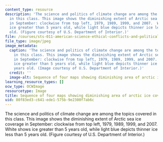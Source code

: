 ```yaml
---
content_type: resource
description: 'The science and politics of climate change are among the topics covered
  in this class. This image shows the diminishing extent of Arctic sea ice coverage
  in September: clockwise from top left, 1979, 1989, 1999, and 2007.  White shows
  ice greater than 5 years old, while light blue depicts thinner ice less than 5 years
  old. (Figure courtesy of U.S. Department of Interior.)'
file: /courses/sts-011-american-science-ethical-conflicts-and-political-choices-fall-2007/80f83ed3c641ede1575b9e2300f7ab6c_sts-011f07.jpg
file_type: image/jpeg
image_metadata:
  caption: 'The science and politics of climate change are among the topics covered
    in this class. This image shows the diminishing extent of Arctic sea ice coverage
    in September: clockwise from top left, 1979, 1989, 1999, and 2007. White shows
    ice greater than 5 years old, while light blue depicts thinner ice less than 5
    years old. (Image courtesy of U.S. Department of Interior.)'
  credit: ''
  image-alt: Sequence of four maps showing diminishing area of arctic ice coverage.
learning_resource_types: []
ocw_type: OCWImage
resourcetype: Image
title: Sequence of four maps showing diminishing area of arctic ice coverage
uid: 80f83ed3-c641-ede1-575b-9e2300f7ab6c
---
```

The science and politics of climate change are among the topics covered in this class. This image shows the diminishing extent of Arctic sea ice coverage in September: clockwise from top left, 1979, 1989, 1999, and 2007.  White shows ice greater than 5 years old, while light blue depicts thinner ice less than 5 years old. (Figure courtesy of U.S. Department of Interior.)

